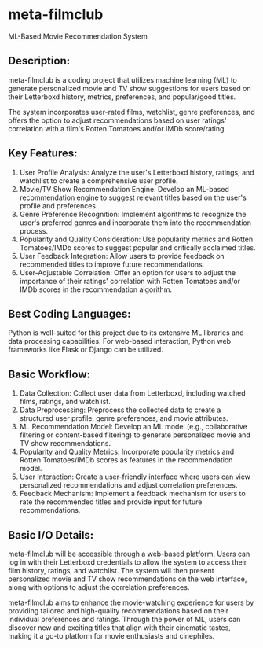 # meta-filmclub

ML-Based Movie Recommendation System

## Description: 
meta-filmclub is a coding project that utilizes machine learning (ML) to generate personalized movie and TV show suggestions for users based on their Letterboxd history, metrics, preferences, and popular/good titles. 

The system incorporates user-rated films, watchlist, genre preferences, and offers the option to adjust recommendations based on user ratings' correlation with a film's Rotten Tomatoes and/or IMDb score/rating.


## Key Features:
1. User Profile Analysis: Analyze the user's Letterboxd history, ratings, and watchlist to create a comprehensive user profile.
2. Movie/TV Show Recommendation Engine: Develop an ML-based recommendation engine to suggest relevant titles based on the user's profile and preferences.
3. Genre Preference Recognition: Implement algorithms to recognize the user's preferred genres and incorporate them into the recommendation process.
4. Popularity and Quality Consideration: Use popularity metrics and Rotten Tomatoes/IMDb scores to suggest popular and critically acclaimed titles.
5. User Feedback Integration: Allow users to provide feedback on recommended titles to improve future recommendations.
6. User-Adjustable Correlation: Offer an option for users to adjust the importance of their ratings' correlation with Rotten Tomatoes and/or IMDb scores in the recommendation algorithm.


## Best Coding Languages:
Python is well-suited for this project due to its extensive ML libraries and data processing capabilities. For web-based interaction, Python web frameworks like Flask or Django can be utilized.


## Basic Workflow:
1. Data Collection: Collect user data from Letterboxd, including watched films, ratings, and watchlist.
2. Data Preprocessing: Preprocess the collected data to create a structured user profile, genre preferences, and movie attributes.
3. ML Recommendation Model: Develop an ML model (e.g., collaborative filtering or content-based filtering) to generate personalized movie and TV show recommendations.
4. Popularity and Quality Metrics: Incorporate popularity metrics and Rotten Tomatoes/IMDb scores as features in the recommendation model.
5. User Interaction: Create a user-friendly interface where users can view personalized recommendations and adjust correlation preferences.
6. Feedback Mechanism: Implement a feedback mechanism for users to rate the recommended titles and provide input for future recommendations.


## Basic I/O Details:
meta-filmclub will be accessible through a web-based platform. Users can log in with their Letterboxd credentials to allow the system to access their film history, ratings, and watchlist. The system will then present personalized movie and TV show recommendations on the web interface, along with options to adjust the correlation preferences.



meta-filmclub aims to enhance the movie-watching experience for users by providing tailored and high-quality recommendations based on their individual preferences and ratings. Through the power of ML, users can discover new and exciting titles that align with their cinematic tastes, making it a go-to platform for movie enthusiasts and cinephiles.
